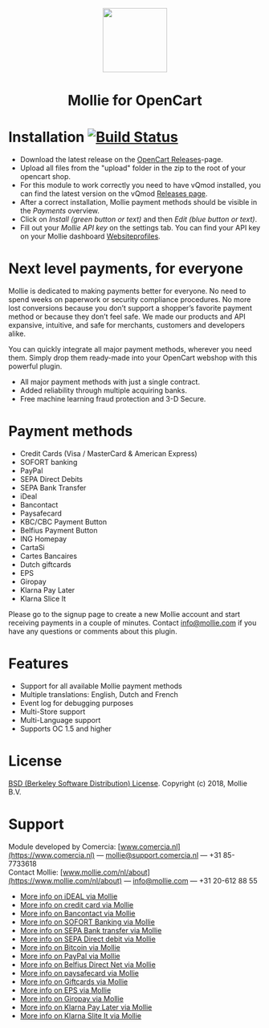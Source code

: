<p align="center">
  <img src="https://info.mollie.com/hubfs/github/opencart/logo.png" width="128" height="128"/>
</p>
<h1 align="center">Mollie for OpenCart</h1>

# Installation [![Build Status](https://travis-ci.org/mollie/OpenCart.png)](https://travis-ci.org/mollie/OpenCart) #
+ Download the latest release on the [OpenCart Releases](https://github.com/mollie/OpenCart/releases)-page.
+ Upload all files from the "upload" folder in the zip to the root of your opencart shop.
+ For this module to work correctly you need to have vQmod installed, you can find the latest version on the vQmod [Releases page](https://github.com/vqmod/vqmod/releases).
+ After a correct installation, Mollie payment methods should be visible in the _Payments_ overview.
+ Click on _Install (green button or text)_ and then _Edit (blue button or text)_.
+ Fill out your _Mollie API key_ on the settings tab. You can find your API key on your Mollie dashboard [Websiteprofiles](https://www.mollie.com/beheer/account/profielen/).

# Next level payments, for everyone #
Mollie is dedicated to making payments better for everyone. No need to spend weeks on
paperwork or security compliance procedures. No more lost conversions because you don’t
support a shopper’s favorite payment method or because they don’t feel safe. We made our
products and API expansive, intuitive, and safe for merchants, customers and developers
alike.

You can quickly integrate all major payment methods, wherever you need them. Simply drop
them ready-made into your OpenCart webshop with this powerful plugin.
- All major payment methods with just a single contract.
- Added reliability through multiple acquiring banks.
- Free machine learning fraud protection and 3-D Secure.

# Payment methods #
- Credit Cards (Visa / MasterCard &amp; American Express)
- SOFORT banking
- PayPal
- SEPA Direct Debits
- SEPA Bank Transfer
- iDeal
- Bancontact
- Paysafecard
- KBC/CBC Payment Button
- Belfius Payment Button
- ING Homepay
- CartaSi
- Cartes Bancaires
- Dutch giftcards
- EPS
- Giropay
- Klarna Pay Later
- Klarna Slice It

Please go to the signup page to create a new Mollie account and start receiving payments in
a couple of minutes. Contact info@mollie.com if you have any questions or comments about
this plugin.

# Features #
- Support for all available Mollie payment methods
- Multiple translations: English, Dutch and French
- Event log for debugging purposes
- Multi-Store support
- Multi-Language support
- Supports OC 1.5 and higher

# License #
[BSD (Berkeley Software Distribution) License](http://www.opensource.org/licenses/bsd-license.php).
Copyright (c) 2018, Mollie B.V.

# Support #
Module developed by Comercia: [www.comercia.nl](https://www.comercia.nl) — mollie@support.comercia.nl — +31 85-7733618 <br />
Contact Mollie: [www.mollie.com/nl/about](https://www.mollie.com/nl/about) — info@mollie.com — +31 20-612 88 55

+ [More info on iDEAL via Mollie](https://www.mollie.com/payments/ideal/)
+ [More info on credit card via Mollie](https://www.mollie.com/payments/creditcard/)
+ [More info on Bancontact via Mollie](https://www.mollie.com/payments/bancontact/)
+ [More info on SOFORT Banking via Mollie](https://www.mollie.com/payments/sofort/)
+ [More info on SEPA Bank transfer via Mollie](https://www.mollie.com/payments/banktransfer/)
+ [More info on SEPA Direct debit via Mollie](https://www.mollie.com/payments/directdebit/)
+ [More info on Bitcoin via Mollie](https://www.mollie.com/payments/bitcoin/)
+ [More info on PayPal via Mollie](https://www.mollie.com/payments/paypal/)
+ [More info on Belfius Direct Net via Mollie](https://www.mollie.com/payments/belfiusdirectnet/)
+ [More info on paysafecard via Mollie](https://www.mollie.com/payments/paysafecard/)
+ [More info on Giftcards via Mollie](https://www.mollie.com/payments/gift-cards/)
+ [More info on EPS via Mollie](https://www.mollie.com/payments/eps/)
+ [More info on Giropay via Mollie](https://www.mollie.com/payments/giropay/)
+ [More info on Klarna Pay Later via Mollie](https://www.mollie.com/payments/klarna-pay-later/)
+ [More info on Klarna Slite It via Mollie](https://www.mollie.com/payments/klarna-slice-it/)
